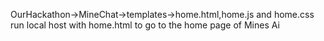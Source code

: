OurHackathon->MineChat->templates->home.html,home.js and home.css
run local host with home.html to go to the home page of Mines Ai

